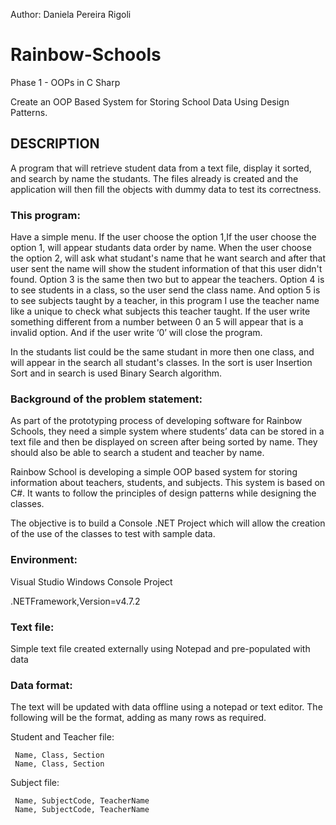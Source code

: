 Author: Daniela Pereira Rigoli

# Rainbow-Schools
Phase 1 - OOPs in C Sharp

Create an OOP Based System for Storing School Data Using Design Patterns.

## DESCRIPTION

A program that will retrieve student data from a text file, display it sorted, and search by name the studants. The files already is created and the application will then fill the objects with dummy data to test its correctness. 

### This program: 

Have a simple menu. If the user choose the option 1,If the user choose the option 1, will appear studants data order by name. When the user choose the option 2, will ask what studant's name that he want search and after that user sent the name will show the student information of that this user didn't found. Option 3 is the same then two but to appear the teachers. Option 4 is to see students in a class, so the user send the class name. And option 5 is to see subjects taught by a teacher, in this program I use the teacher name like a unique to check what subjects this teacher taught. If the user write something different from a number between 0 an 5 will appear that is a invalid option. And if the user write ‘0’ will close the program. 

In the studants list could be the same studant in more then one class, and will appear in the search all studant's classes. In the sort is user Insertion Sort and in search is used Binary Search algorithm.

### Background of the problem statement:

As part of the prototyping process of developing software for Rainbow Schools, they need a simple system where students’ data can be stored in a text file and then be displayed on screen after being sorted by name. They should also be able to search a student and teacher by name. 

Rainbow School is developing a simple OOP based system for storing information about teachers, students, and subjects. This system is based on C#. It wants to follow the principles of design patterns while designing the classes. 

The objective is to build a Console .NET Project which will allow the creation of the use of the classes to test with sample data. 

### Environment:
Visual Studio Windows Console Project

.NETFramework,Version=v4.7.2

### Text file: 
Simple text file created externally using Notepad and pre-populated with data

### Data format:  

The text will be updated with data offline using a notepad or text editor. The following will be the format, adding as many rows as required.  

Student and Teacher file:

```
 Name, Class, Section  
 Name, Class, Section
```

Subject file:

```
 Name, SubjectCode, TeacherName  
 Name, SubjectCode, TeacherName 
```
